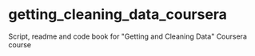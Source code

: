 getting_cleaning_data_coursera
==============================

Script, readme and code book for "Getting and Cleaning Data" Coursera course
